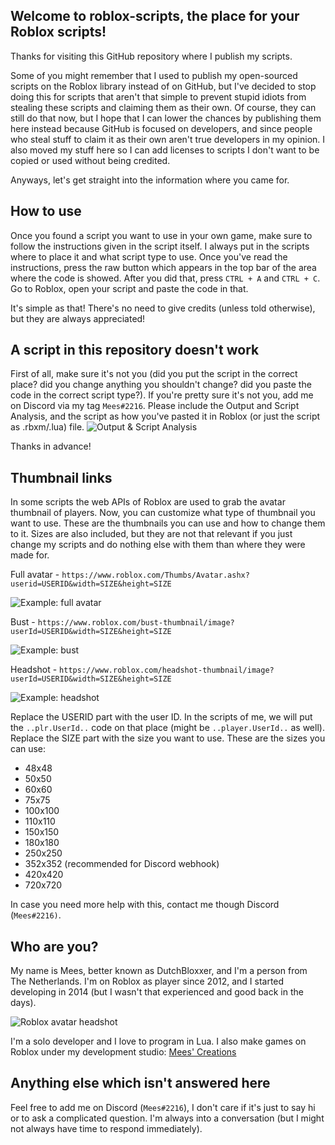 
## Welcome to roblox-scripts, the place for your Roblox scripts!
Thanks for visiting this GitHub repository where I publish my scripts.

Some of you might remember that I used to publish my open-sourced scripts on the Roblox library instead of on GitHub, but I've decided to stop doing this for scripts that aren't that simple to prevent stupid idiots from stealing these scripts and claiming them as their own.
Of course, they can still do that now, but I hope that I can lower the chances by publishing them here instead because GitHub is focused on developers, and since people who steal stuff to claim it as their own aren't true developers in my opinion. I also moved my stuff here so I can add licenses to scripts I don't want to be copied or used without being credited.

Anyways, let's get straight into the information where you came for.

## How to use
Once you found a script you want to use in your own game, make sure to follow the instructions given in the script itself. I always put in the scripts where to place it and what script type to use.
Once you've read the instructions, press the raw button which appears in the top bar of the area where the code is showed. After you did that, press `CTRL + A` and `CTRL + C`.
Go to Roblox, open your script and paste the code in that.

It's simple as that! There's no need to give credits (unless told otherwise), but they are always appreciated!

## A script in this repository doesn't work
First of all, make sure it's not you (did you put the script in the correct place? did you change anything you shouldn't change? did you paste the code in the correct script type?).
If you're pretty sure it's not you, add me on Discord via my tag `Mees#2216`. Please include the Output and Script Analysis, and the script as how you've pasted it in Roblox (or just the script as .rbxm/.lua) file.
![Output & Script Analysis](https://i.imgur.com/eJza4hz.png)

Thanks in advance!

## Thumbnail links
In some scripts the web APIs of Roblox are used to grab the avatar thumbnail of players. Now, you can customize what type of thumbnail you want to use. These are the thumbnails you can use and how to change them to it. Sizes are also included, but they are not that relevant if you just change my scripts and do nothing else with them than where they were made for.

Full avatar - `https://www.roblox.com/Thumbs/Avatar.ashx?userid=USERID&width=SIZE&height=SIZE`

![Example: full avatar](https://www.roblox.com/Thumbs/Avatar.ashx?userId=33491692&width=250&height=250)

Bust - `https://www.roblox.com/bust-thumbnail/image?userId=USERID&width=SIZE&height=SIZE`

![Example: bust](https://www.roblox.com/bust-thumbnail/image?userId=33491692&width=250&height=250)

Headshot - `https://www.roblox.com/headshot-thumbnail/image?userId=USERID&width=SIZE&height=SIZE`

![Example: headshot](https://www.roblox.com/headshot-thumbnail/image?userId=33491692&width=250&height=250)

Replace the USERID part with the user ID. In the scripts of me, we will put the `..plr.UserId..` code on that place (might be `..player.UserId..` as well).
Replace the SIZE part with the size you want to use. These are the sizes you can use:
- 48x48
- 50x50
- 60x60
- 75x75
- 100x100
- 110x110
- 150x150
- 180x180
- 250x250
- 352x352 (recommended for Discord webhook)
- 420x420
- 720x720

In case you need more help with this, contact me though Discord (`Mees#2216)`.

## Who are you?
My name is Mees, better known as DutchBloxxer, and I'm a person from The Netherlands. I'm on Roblox as player since 2012, and I started developing in 2014 (but I wasn't that experienced and good back in the days).

![Roblox avatar headshot](https://www.roblox.com/headshot-thumbnail/image?userId=33491692&width=250&height=250&format=png)

I'm a solo developer and I love to program in Lua. I also make games on Roblox under my development studio: [Mees' Creations](https://www.roblox.com/groups/8806074)

## Anything else which isn't answered here
Feel free to add me on Discord (`Mees#2216`), I don't care if it's just to say hi or to ask a complicated question. I'm always into a conversation (but I might not always have time to respond immediately).
